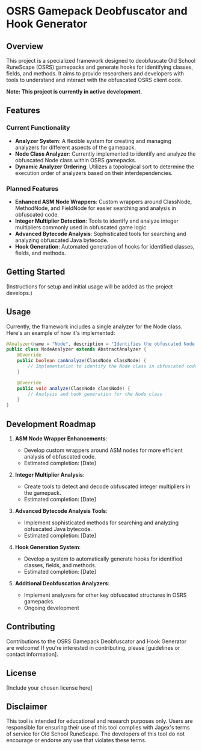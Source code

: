 # OSRS Gamepack Deobfuscator and Hook Generator

## Overview

This project is a specialized framework designed to deobfuscate Old School RuneScape (OSRS) gamepacks and generate hooks for identifying classes, fields, and methods. It aims to provide researchers and developers with tools to understand and interact with the obfuscated OSRS client code.

**Note: This project is currently in active development.**

## Features

### Current Functionality

- **Analyzer System**: A flexible system for creating and managing analyzers for different aspects of the gamepack.
- **Node Class Analyzer**: Currently implemented to identify and analyze the obfuscated Node class within OSRS gamepacks.
- **Dynamic Analyzer Ordering**: Utilizes a topological sort to determine the execution order of analyzers based on their interdependencies.

### Planned Features

- **Enhanced ASM Node Wrappers**: Custom wrappers around ClassNode, MethodNode, and FieldNode for easier searching and analysis in obfuscated code.
- **Integer Multiplier Detection**: Tools to identify and analyze integer multipliers commonly used in obfuscated game logic.
- **Advanced Bytecode Analysis**: Sophisticated tools for searching and analyzing obfuscated Java bytecode.
- **Hook Generation**: Automated generation of hooks for identified classes, fields, and methods.

## Getting Started

(Instructions for setup and initial usage will be added as the project develops.)

## Usage

Currently, the framework includes a single analyzer for the Node class. Here's an example of how it's implemented:

```java
@Analyzer(name = "Node", description = "Identifies the obfuscated Node class.", runAfter = {}, runBefore = {"LinkedList", "DoublyLinkedList"})
public class NodeAnalyzer extends AbstractAnalyzer {
    @Override
    public boolean canAnalyze(ClassNode classNode) {
        // Implementation to identify the Node class in obfuscated code
    }

    @Override
    public void analyze(ClassNode classNode) {
        // Analysis and hook generation for the Node class
    }
}
```

## Development Roadmap

1. **ASM Node Wrapper Enhancements**:
    - Develop custom wrappers around ASM nodes for more efficient analysis of obfuscated code.
    - Estimated completion: [Date]

2. **Integer Multiplier Analysis**:
    - Create tools to detect and decode obfuscated integer multipliers in the gamepack.
    - Estimated completion: [Date]

3. **Advanced Bytecode Analysis Tools**:
    - Implement sophisticated methods for searching and analyzing obfuscated Java bytecode.
    - Estimated completion: [Date]

4. **Hook Generation System**:
    - Develop a system to automatically generate hooks for identified classes, fields, and methods.
    - Estimated completion: [Date]

5. **Additional Deobfuscation Analyzers**:
    - Implement analyzers for other key obfuscated structures in OSRS gamepacks.
    - Ongoing development

## Contributing

Contributions to the OSRS Gamepack Deobfuscator and Hook Generator are welcome! If you're interested in contributing, please [guidelines or contact information].

## License

[Include your chosen license here]

## Disclaimer

This tool is intended for educational and research purposes only. Users are responsible for ensuring their use of this tool complies with Jagex's terms of service for Old School RuneScape. The developers of this tool do not encourage or endorse any use that violates these terms.